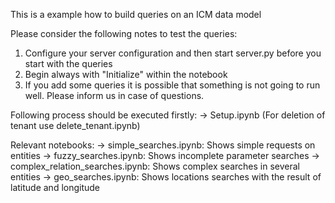 This is a example how to build queries on an ICM data model

Please consider the following notes to test the queries:
1. Configure your server configuration and then start server.py before you start with the queries
2. Begin always with "Initialize" within the notebook
3. If you add some queries it is possible that something is not going to run well. Please inform us in case of questions.


Following process should be executed firstly:
-> Setup.ipynb (For deletion of tenant use delete_tenant.ipynb)

Relevant notebooks:
-> simple_searches.ipynb: Shows simple requests on entities 
-> fuzzy_searches.ipynb: Shows incomplete parameter searches
-> complex_relation_searches.ipynb: Shows complex searches in several entities
-> geo_searches.ipynb: Shows locations searches with the result of latitude and longitude




